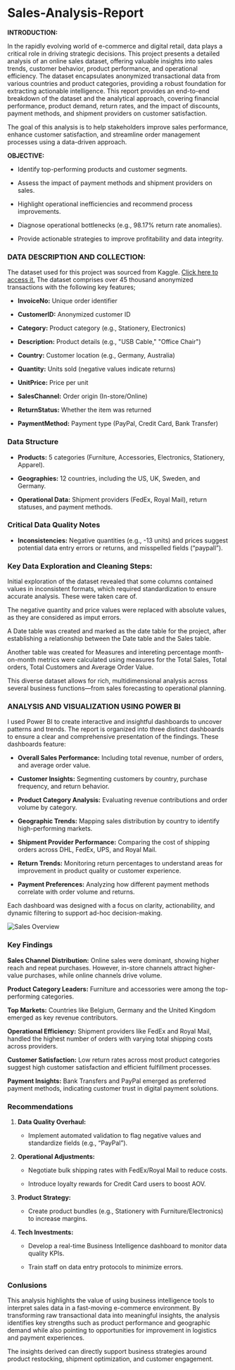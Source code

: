 # Sales-Analysis-Report

**INTRODUCTION:**

In the rapidly evolving world of e-commerce and digital retail, data plays a critical role in driving strategic decisions. This project presents a detailed analysis of an online sales dataset, offering valuable insights into sales trends, customer behavior, product performance, and operational efficiency. The dataset encapsulates anonymized transactional data from various countries and product categories, providing a robust foundation for extracting actionable intelligence. This report provides an end-to-end breakdown of the dataset and the analytical approach, covering financial performance, product demand, return rates, and the impact of discounts, payment methods, and shipment providers on customer satisfaction.

The goal of this analysis is to help stakeholders improve sales performance, enhance customer satisfaction, and streamline order management processes using a data-driven approach.

**OBJECTIVE:**

- Identify top-performing products and customer segments.

- Assess the impact of payment methods and shipment providers on sales.

- Highlight operational inefficiencies and recommend process improvements.

- Diagnose operational bottlenecks (e.g., 98.17% return rate anomalies).

- Provide actionable strategies to improve profitability and data integrity.


### **DATA DESCRIPTION AND COLLECTION:**

The dataset used for this project was sourced from Kaggle. [Click here to access it.](https://www.kaggle.com/datasets/yusufdelikkaya/online-sales-dataset) The dataset comprises over 45 thousand anonymized transactions with the following key features;

- **InvoiceNo:**	Unique order identifier
  
- **CustomerID:**	Anonymized customer ID
  
- **Category:**	Product category (e.g., Stationery, Electronics)
  
- **Description:**	Product details (e.g., "USB Cable," "Office Chair")
  
- **Country:**	Customer location (e.g., Germany, Australia)
  
- **Quantity:**	Units sold (negative values indicate returns)
  
- **UnitPrice:**	Price per unit
  
- **SalesChannel:**	Order origin (In-store/Online)
  
- **ReturnStatus:**	Whether the item was returned
  
- **PaymentMethod:**	Payment type (PayPal, Credit Card, Bank Transfer)

### **Data Structure**

- **Products:** 5 categories (Furniture, Accessories, Electronics, Stationery, Apparel).

- **Geographies:** 12 countries, including the US, UK, Sweden, and Germany.

- **Operational Data:** Shipment providers (FedEx, Royal Mail), return statuses, and payment methods.

### **Critical Data Quality Notes**

- **Inconsistencies:** Negative quantities (e.g., -13 units) and prices suggest potential data entry errors or returns, and misspelled fields (“paypall”).

### **Key Data Exploration and Cleaning Steps:**

Initial exploration of the dataset revealed that some columns contained values in inconsistent formats, which required standardization to ensure accurate analysis. These were taken care of.

The negative quantity and price values were replaced with absolute values, as they are considered as imput errors.

A Date table was created and marked as the date table for the project, after establishing a relationship between the Date table and the Sales table.

Another table was created for Measures and intereting percentage month-on-month metrics were calculated using measures for the Total Sales, Total orders, Total Customers and Average Order Value.

This diverse dataset allows for rich, multidimensional analysis across several business functions—from sales forecasting to operational planning.

### **ANALYSIS AND VISUALIZATION USING POWER BI**

I used Power BI to create interactive and insightful dashboards to uncover patterns and trends. The report is organized into three distinct dashboards to ensure a clear and comprehensive presentation of the findings. These dashboards feature:

* **Overall Sales Performance:** Including total revenue, number of orders, and average order value.

* **Customer Insights:** Segmenting customers by country, purchase frequency, and return behavior.

* **Product Category Analysis:** Evaluating revenue contributions and order volume by category.

* **Geographic Trends:** Mapping sales distribution by country to identify high-performing markets.

* **Shipment Provider Performance:** Comparing the cost of shipping orders across DHL, FedEx, UPS, and Royal Mail.

* **Return Trends:** Monitoring return percentages to understand areas for improvement in product quality or customer experience.

* **Payment Preferences:** Analyzing how different payment methods correlate with order volume and returns.

Each dashboard was designed with a focus on clarity, actionability, and dynamic filtering to support ad-hoc decision-making. 

![Sales Overview](https://github.com/user-attachments/assets/4b30fd3a-eb61-40da-80c8-25f9442bdc6a)

### **Key Findings**

**Sales Channel Distribution:** Online sales were dominant, showing higher reach and repeat purchases. However, in-store channels attract higher-value purchases, while online channels drive volume.

**Product Category Leaders:** Furniture and accessories were among the top-performing categories.

**Top Markets:** Countries like Belgium, Germany and the United Kingdom emerged as key revenue contributors.

**Operational Efficiency:** Shipment providers like FedEx and Royal Mail, handled the highest number of orders with varying total shipping costs across providers.

**Customer Satisfaction:** Low return rates across most product categories suggest high customer satisfaction and efficient fulfillment processes.

**Payment Insights:** Bank Transfers and PayPal emerged as preferred payment methods, indicating customer trust in digital payment solutions.


### **Recommendations**

1. **Data Quality Overhaul:**

   - Implement automated validation to flag negative values and standardize fields (e.g., “PayPal”).

2. **Operational Adjustments:**

   - Negotiate bulk shipping rates with FedEx/Royal Mail to reduce costs.

   - Introduce loyalty rewards for Credit Card users to boost AOV.

3. **Product Strategy:**

   - Create product bundles (e.g., Stationery with Furniture/Electronics) to increase margins.

4. **Tech Investments:**

   - Develop a real-time Business Intelligence dashboard to monitor data quality KPIs.

   - Train staff on data entry protocols to minimize errors.


### **Conlusions**

This analysis highlights the value of using business intelligence tools to interpret sales data in a fast-moving e-commerce environment. By transforming raw transactional data into meaningful insights, the analysis identifies key strengths such as product performance and geographic demand while also pointing to opportunities for improvement in logistics and payment experiences.

The insights derived can directly support business strategies around product restocking, shipment optimization, and customer engagement.
